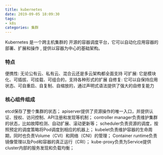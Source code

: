 ```yaml
---
title: kubernetes
date: 2019-09-05 18:09:30
tags:
- k8s
categories: 集群
---
```

Kubernetes 是一个跨主机集群的 开源的容器调度平台，它可以自动化应用容器的部署、扩展和操作 , 提供以容器为中心的基础架构。
<!-- more -->
### 特点
便携性: 无论公有云、私有云、混合云还是多云架构都全面支持
可扩展: 它是模块化、可插拔、可挂载、可组合的，支持各种形式的扩展
自修复: 它可以自保持应用状态、可自重启、自复制、自缩放的，通过声明式语法提供了强大的自修复能力

### 核心组件组成
etcd保存了整个集群的状态；
apiserver提供了资源操作的唯一入口，并提供认证、授权、访问控制、API注册和发现等机制；
controller manager负责维护集群的状态，比如故障检测、自动扩展、滚动更新等；
scheduler负责资源的调度，按照预定的调度策略将Pod调度到相应的机器上；
kubelet负责维护容器的生命周期，同时也负责Volume（CVI）和网络（CNI）的管理；
Container runtime负责镜像管理以及Pod和容器的真正运行（CRI）；
kube-proxy负责为Service提供cluster内部的服务发现和负载均衡；